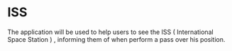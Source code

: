 # ISS

The application will be used to help users to see the ISS ( International Space Station ) , informing them of when perform a pass over his position.
